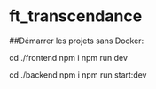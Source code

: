 # ft_transcendance

##Démarrer les projets sans Docker:

cd ./frontend
npm i
npm run dev

cd ./backend
npm i
npm run start:dev
